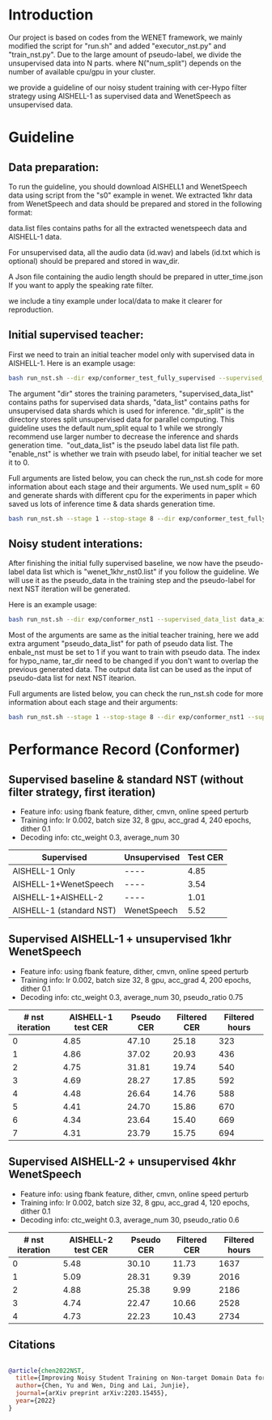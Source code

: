 # Introduction
Our project is based on codes from the WENET framework, we mainly modified the script for "run.sh" and added "executor_nst.py" and "train_nst.py". Due to the large amount of pseudo-label, we divide the unsupervised data into N parts. where N("num_split") depends on the number of available cpu/gpu in your cluster.

we provide a guideline of our noisy student training with cer-Hypo filter strategy using AISHELL-1 as supervised data and WenetSpeech as unsupervised data.


# Guideline

## Data preparation:
To run the guideline, you should download AISHELL1 and WenetSpeech data using script from the "s0" example in wenet. 
We extracted 1khr data from WenetSpeech and data should be prepared and stored in the following format:

data.list files contains paths for all the extracted wenetspeech data and AISHELL-1 data.

For unsupervised data, all the audio data (id.wav) and labels (id.txt which is optional) should be prepared and stored in wav_dir.

A Json file containing the audio length should be prepared in utter_time.json If you want to apply the speaking rate filter.

we include a tiny example under local/data to make it clearer for reproduction.
## Initial supervised teacher:
First we need to train an initial teacher model only with supervised data in AISHELL-1. Here is an example usage:
``` sh
bash run_nst.sh --dir exp/conformer_test_fully_supervised --supervised_data_list data_aishell.list --data_list wenet_1khr.list --dir_split wenet_split_60_test/ --out_data_list data/train/wenet_1khr_nst0.list --enable_nst 0
```

The argument "dir" stores the training parameters, "supervised_data_list" contains paths for supervised data shards, "data_list" contains paths for unsupervised data shards which is used for inference. "dir_split" is the directory stores split unsupervised data for parallel computing. This guideline uses the default num_split equal to 1 while we strongly recommend use larger number to decrease the inference and shards generation time.  "out_data_list" is the pseudo label data list file path. "enable_nst" is whether we train with pseudo label, for initial teacher we set it to 0.

Full arguments are listed below, you can check the run_nst.sh code for more information about each stage and their arguments. We used num_split = 60 and generate shards with different cpu for the experiments in paper which saved us lots of inference time & data shards generation time. 

``` sh
bash run_nst.sh --stage 1 --stop-stage 8 --dir exp/conformer_test_fully_supervised --supervised_data_list data_aishell.list --enable_nst 0 --num_split 1 --data_list wenet_1khr.list --dir_split wenet_split_60_test/ --job_num 0 --hypo_name hypothesis_nst0.txt --label 1 --wav_dir data/train/wenet_1k_untar/ --cer_hypo_dir wenet_cer_hypo --cer_label_dir wenet_cer_label --label_file label.txt --cer_hypo_threshold 10 --speak_rate_threshold 0 --utter_time_file utter_time.json --untar_dir data/train/wenet_1khr_untar/ --tar_dir data/train/wenet_1khr_tar/ --out_data_list data/train/wenet_1khr.list 
```

## Noisy student interations:

After finishing the initial fully supervised baseline, we now have the pseudo-label data list which is "wenet_1khr_nst0.list" if you follow the guideline. We will use it as the pseudo_data in the training step and the pseudo-label for next NST iteration will be generated.

Here is an example usage:

``` sh
bash run_nst.sh --dir exp/conformer_nst1 --supervised_data_list data_aishell.list --pseudo_data_list wenet_1khr_nst0.list  --enable_nst 1 --job_num 0 --hypo_name hypothesis_nst1.txt --untar_dir data/train/wenet_1khr_untar_nst1/ --tar_dir data/train/wenet_1khr_tar_nst1/ --out_data_list data/train/wenet_1khr_nst1.list 
```
Most of the arguments are same as the initial teacher training, here we add extra argument "pseudo_data_list" for path of pseudo data list. The enbale_nst must be set to 1 if you want to train with pseudo data. The index for hypo_name, tar_dir need to be changed if you don't want to overlap the previous generated data.
The output data list can be used as the input of pseudo-data list for next NST itearion.



Full arguments are listed below, you can check the run_nst.sh code for more information about each stage and their arguments:
``` sh
bash run_nst.sh --stage 1 --stop-stage 8 --dir exp/conformer_nst1 --supervised_data_list data_aishell.list --pseudo_data_list wenet_1khr_nst0  --enable_nst 1 --num_split 1 --dir_split wenet_split_60_test/ --job_num 0 --hypo_name hypothesis_nst1.txt --label 0 --wav_dir data/train/wenet_1k_untar/ --cer_hypo_dir wenet_cer_hypo --cer_label_dir wenet_cer_label --label_file label.txt --cer_hypo_threshold 10 --speak_rate_threshold 0 --utter_time_file utter_time.json --untar_dir data/train/wenet_1khr_untar_nst1/ --tar_dir data/train/wenet_1khr_tar_nst1/ --out_data_list data/train/wenet_1khr_nst1.list 
```
# Performance Record (Conformer)


## Supervised baseline & standard NST (without filter strategy, first iteration)
* Feature info: using fbank feature, dither, cmvn, online speed perturb
* Training info: lr 0.002, batch size 32, 8 gpu, acc_grad 4, 240 epochs, dither 0.1
* Decoding info: ctc_weight 0.3, average_num 30


| Supervised               | Unsupervised | Test CER |
|--------------------------|--------------|----------|
| AISHELL-1 Only           | ----         | 4.85     |
| AISHELL-1+WenetSpeech    | ----         | 3.54     |
| AISHELL-1+AISHELL-2      | ----         | 1.01     |
| AISHELL-1 (standard NST) | WenetSpeech  | 5.52     |



## Supervised AISHELL-1 + unsupervised 1khr WenetSpeech

* Feature info: using fbank feature, dither, cmvn, online speed perturb
* Training info: lr 0.002, batch size 32, 8 gpu, acc_grad 4, 200 epochs, dither 0.1
* Decoding info: ctc_weight 0.3, average_num 30, pseudo_ratio 0.75

| # nst iteration | AISHELL-1 test CER | Pseudo CER| Filtered CER | Filtered hours |
|----------------|--------------------|-----------|--------------|----------------|
| 0 | 4.85             | 47.10     |   25.18           |     323           |
| 1 | 4.86             | 37.02     |   20.93           |     436           |
| 2 | 4.75             | 31.81     |   19.74           |     540           |
| 3 | 4.69             | 28.27     |   17.85           |     592           |
| 4 | 4.48             | 26.64     |   14.76           |     588           |
| 5 | 4.41             | 24.70     |   15.86           |     670           |
| 6 | 4.34             | 23.64     |   15.40           |     669           |
| 7 | 4.31             | 23.79     |   15.75           |     694           |

## Supervised AISHELL-2 + unsupervised 4khr WenetSpeech
* Feature info: using fbank feature, dither, cmvn, online speed perturb
* Training info: lr 0.002, batch size 32, 8 gpu, acc_grad 4, 120 epochs, dither 0.1
* Decoding info: ctc_weight 0.3, average_num 30, pseudo_ratio 0.6

| # nst iteration | AISHELL-2 test CER | Pseudo CER | Filtered CER | Filtered hours |
|----------------|--------------------|------------|--------------|----------------|
| 0 | 5.48               | 30.10      | 11.73        | 1637           |
| 1 | 5.09               | 28.31      | 9.39         | 2016           |
| 2 | 4.88               | 25.38      | 9.99         | 2186           |
| 3 | 4.74               | 22.47      | 10.66        | 2528           |
| 4 | 4.73               | 22.23      | 10.43        | 2734           |



## Citations

``` bibtex

@article{chen2022NST,
  title={Improving Noisy Student Training on Non-target Domain Data for Automatic Speech Recognition},
  author={Chen, Yu and Wen, Ding and Lai, Junjie},
  journal={arXiv preprint arXiv:2203.15455},
  year={2022}
}
